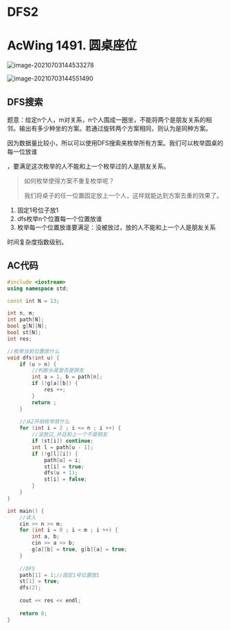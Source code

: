 # DFS2

# AcWing 1491. 圆桌座位

![image-20210703144533278](https://gitee.com/xddadd/cloud-image/raw/master/image-20210703144533278.png)

![image-20210703144551490](https://gitee.com/xddadd/cloud-image/raw/master/image-20210703144551490.png)

## DFS搜索

题意：给定n个人，m对关系，n个人围成一圈坐，不能将两个是朋友关系的相邻。输出有多少种坐的方案。若通过旋转两个方案相同，则认为是同种方案。

因为数据量比较小，所以可以使用DFS搜索来枚举所有方案。我们可以枚举圆桌的每一位放谁

，要满足这次枚举的人不能和上一个枚举过的人是朋友关系。

> 如何枚举使得方案不重复枚举呢？
>
> 我们将桌子的任一位置固定放上一个人，这样就能达到方案去重的效果了。

1. 固定1号位子放1
2. dfs枚举n个位置每一个位置放谁
3. 枚举每一个位置放谁要满足：没被放过，放的人不能和上一个人是朋友关系

时间复杂度指数级别。

## AC代码

```cpp
#include <iostream>
using namespace std;

const int N = 13;

int n, m;
int path[N];
bool g[N][N];
bool st[N];
int res;

//枚举当前位置放什么
void dfs(int u) {
    if (u > n) {
        //判断头尾是否是朋友
        int a = 1, b = path[n];
        if (!g[a][b]) {
            res ++;
        }
        return ;
    }
    
    //从2开始枚举放什么
    for (int i = 2 ; i <= n ; i ++) {
        //没放过,并且和上一个不是朋友
        if (st[i]) continue;
        int l = path[u - 1];
        if (!g[l][i]) {
            path[u] = i;
            st[i] = true;
            dfs(u + 1);
            st[i] = false;
        }
    }
}

int main() {
    //读入
    cin >> n >> m;
    for (int i = 0 ; i < m ; i ++) {
        int a, b;
        cin >> a >> b;
        g[a][b] = true, g[b][a] = true;
    }
    
    //DFS
    path[1] = 1;//固定1号位置放1
    st[1] = true;
    dfs(2);
    
    cout << res << endl;
    
    return 0;
}
```

